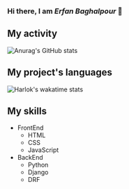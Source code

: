 ### Hi there, I am ***Erfan*** ***Baghalpour*** 👋

## My activity
![Anurag's GitHub stats](https://github-readme-stats.vercel.app/api?username=erfanbaghalpour&show_icons=true&theme=dark)

## My project's languages
![Harlok's wakatime stats](https://github-readme-stats.vercel.app/api/top-langs/?username=erfanbaghalpour&hide_progress=true)


## My skills
<ul>
  <li>FrontEnd
      <ul>
        <li>HTML</li>
        <li>CSS</li>
        <li>JavaScript</li>
      </ul>
  </li>
    <li>BackEnd
      <ul>
        <li>Python</li>
        <li>Django</li>
        <li>DRF</li>
      </ul>
  </li>
</ul>
